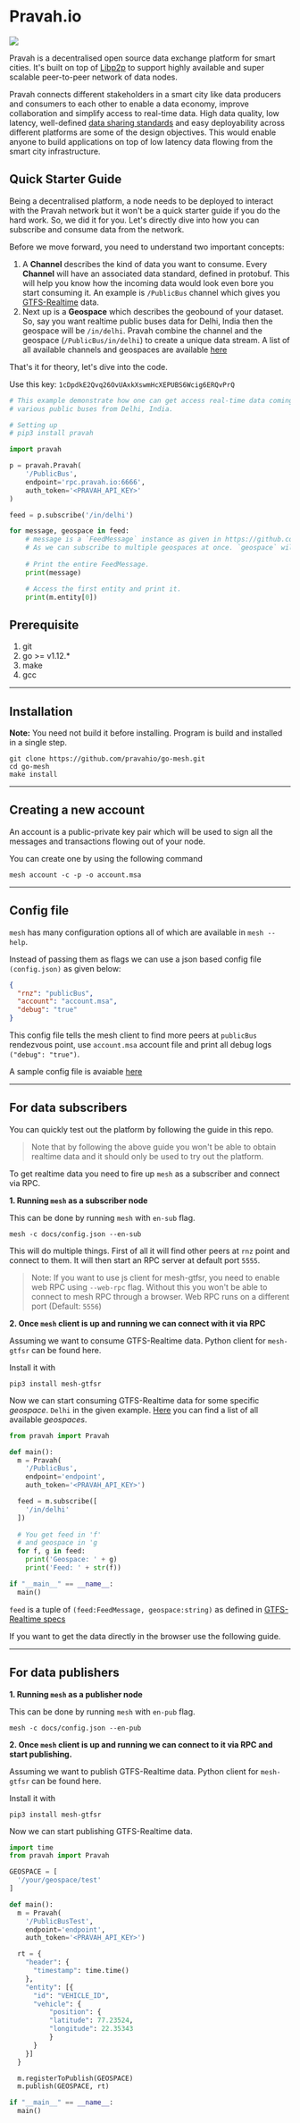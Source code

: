 Pravah.io
=========
![](https://github.com/pravahio/go-mesh/workflows/Go/badge.svg)

Pravah is a decentralised open source data exchange platform for smart cities. It's built on top of [Libp2p](https://github.com/libp2p/go-libp2p) to support highly available and super scalable peer-to-peer network of data nodes. 

Pravah connects different stakeholders in a smart city like data producers and consumers to each other to enable a data economy, improve collaboration and simplify access to real-time data. High data quality, low latency, well-defined [data sharing standards](https://github.com/pravahio/protocols) and easy deployability across different platforms are some of the design objectives. This would enable anyone to build applications on top of low latency data flowing from the smart city infrastructure. 

## Quick Starter Guide

Being a decentralised platform, a node needs to be deployed to interact with the Pravah network but it won't be a quick starter guide if you do the hard work. So, we did it for you. Let's directly dive into how you can subscribe and consume data from the network.

Before we move forward, you need to understand two important concepts:
1. A **Channel** describes the kind of data you want to consume. Every **Channel** will have an associated data standard, defined in protobuf. This will help you know how the incoming data would look even bore you start consuming it. An example is `/PublicBus` channel which gives you [GTFS-Realtime](https://github.com/google/transit/blob/master/gtfs-realtime/proto/gtfs-realtime.proto) data.
2. Next up is a **Geospace** which describes the geobound of your dataset. So, say you want realtime public buses data for Delhi, India then the geospace will be `/in/delhi`. Pravah combine the channel and the geospace (`/PublicBus/in/delhi`) to create a unique data stream. A list of all available channels and geospaces are available [here](https://github.com/pravahio/go-mesh/wiki/Geospaces)

That's it for theory, let's dive into the code.

Use this key: `1cDpdkE2Qvq26OvUAxkXswmHcXEPUBS6Wcig6ERQvPrQ`

```py
# This example demonstrate how one can get access real-time data coming out of 
# various public buses from Delhi, India.

# Setting up
# pip3 install pravah

import pravah

p = pravah.Pravah(
    '/PublicBus', 
    endpoint='rpc.pravah.io:6666',
    auth_token='<PRAVAH_API_KEY>'
)

feed = p.subscribe('/in/delhi')

for message, geospace in feed:
    # message is a `FeedMessage` instance as given in https://github.com/pravahio/protocols/blob/master/protocols/gtfs/PublicBus.proto
    # As we can subscribe to multiple geospaces at once. `geospace` will help us identify geospace of the currently received message.
    
    # Print the entire FeedMessage.
    print(message)

    # Access the first entity and print it.
    print(m.entity[0])
```

## Prerequisite

1. git
2. go >= v1.12.*
3. make
4. gcc
_____________
## Installation

**Note:** You need not build it before installing. Program is build and installed in a single step.

```
git clone https://github.com/pravahio/go-mesh.git
cd go-mesh
make install
```
__________________

## Creating a new account

An account is a public-private key pair which will be used to sign all the messages and transactions flowing out of your node.

You can create one by using the following command

```
mesh account -c -p -o account.msa
```

____________

## Config file

`mesh` has many configuration options all of which are available in `mesh --help`.

Instead of passing them as flags we can use a json based config file `(config.json)` as given below:


```json
{
  "rnz": "publicBus",
  "account": "account.msa",
  "debug": "true"
}
```

This config file tells the mesh client to find more peers at `publicBus` rendezvous point, use `account.msa` account file and print all debug logs `("debug": "true")`.

A sample config file is avaiable [here](docs/config.json)

_______

## For data subscribers

You can quickly test out the platform by following the guide in this repo.

>Note that by following the above guide you won't be able to obtain realtime data and it should only be used to try out the platform.

To get realtime data you need to fire up `mesh` as a subscriber and connect via RPC.

**1. Running `mesh` as a subscriber node**

This can be done by running `mesh` with `en-sub` flag.
```
mesh -c docs/config.json --en-sub
```

This will do multiple things. First of all it will find other peers at `rnz` point and connect to them. It will then start an RPC server at default port `5555`.

>Note: If you want to use js client for mesh-gtfsr, you need to enable web RPC using `--web-rpc` flag. Without this you won't be able to connect to mesh RPC through a browser. Web RPC runs on a different port (Default: `5556`)

**2. Once `mesh` client is up and running we can connect with it via RPC**

Assuming we want to consume GTFS-Realtime data. Python client for `mesh-gtfsr` can be found here.

Install it with 
```
pip3 install mesh-gtfsr
```

Now we can start consuming GTFS-Realtime data for some specific *geospace*. `Delhi` in the given example. [Here](https://github.com/pravahio/go-mesh/wiki/Geospaces) you can find a list of all available *geospaces*.
```py
from pravah import Pravah

def main():
  m = Pravah(
    '/PublicBus', 
    endpoint='endpoint',
    auth_token='<PRAVAH_API_KEY>')

  feed = m.subscribe([
    '/in/delhi'
  ])
  
  # You get feed in 'f'
  # and geospace in 'g
  for f, g in feed:
    print('Geospace: ' + g)
    print('Feed: ' + str(f)) 

if "__main__" == __name__:
  main()
```

`feed` is a tuple of `(feed:FeedMessage, geospace:string)`  as defined in [GTFS-Realtime specs](https://github.com/google/transit/blob/master/gtfs-realtime/proto/gtfs-realtime.proto)

If you want to get the data directly in the browser use the following guide.

_______

## For data publishers

**1. Running `mesh` as a publisher node**

This can be done by running `mesh` with `en-pub` flag.
```
mesh -c docs/config.json --en-pub
```

**2. Once `mesh` client is up and running we can connect to it via RPC and start publishing.**

Assuming we want to publish GTFS-Realtime data. Python client for `mesh-gtfsr` can be found here.

Install it with 
```
pip3 install mesh-gtfsr
```

Now we can start publishing GTFS-Realtime data.

```py
import time
from pravah import Pravah

GEOSPACE = [
  '/your/geospace/test'
]

def main():
  m = Pravah(
    '/PublicBusTest', 
    endpoint='endpoint',
    auth_token='<PRAVAH_API_KEY>')

  rt = {
    "header": {
      "timestamp": time.time()
    },
    "entity": [{
      "id": "VEHICLE_ID",
      "vehicle": {
          "position": {
          "latitude": 77.23524,
          "longitude": 22.35343
          }
      }
    }]
  }

  m.registerToPublish(GEOSPACE)
  m.publish(GEOSPACE, rt)

if "__main__" == __name__:
  main()
```